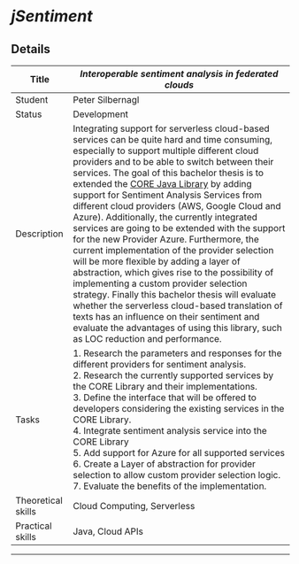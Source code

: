 # *jSentiment*

## Details

| Title              | *Interoperable sentiment analysis in federated clouds*                                                                                                                                                                                                                                                                                                                                                                                                                                                                                                                                                                                                                                                                                                                                                                                                                                                                                                       |
|--------------------|----------------------------------------------------------------------------------------------------------------------------------------------------------------------------------------------------------------------------------------------------------------------------------------------------------------------------------------------------------------------------------------------------------------------------------------------------------------------------------------------------------------------------------------------------------------------------------------------------------------------------------------------------------------------------------------------------------------------------------------------------------------------------------------------------------------------------------------------------------------------------------------------------------------------------------------------------------------| 
| Student           | Peter Silbernagl                                                                                                                                                                                                                                                                                                                                                                                                                                                                                                                                                                                                                                                                                                                                                                                                                                                                                                                                               | 
| Status             | Development                                                                                                                                                                                                                                                                                                                                                                                                                                                                                                                                                                                                                                                                                                                                                                                                                                                                                                                                                    | 
| Description        | Integrating support for serverless cloud-based services can be quite hard and time consuming, especially to support multiple different cloud providers and to be able to switch between their services. The goal of this bachelor thesis is to extended the [CORE Java Library](https://github.com/FaaSTools/CORE) by adding support for Sentiment Analysis Services from different cloud providers (AWS, Google Cloud and Azure). Additionally, the currently integrated services are going to be extended with the support for the new Provider Azure. Furthermore, the current implementation of the provider selection will be more flexible by adding a layer of abstraction, which gives rise to the possibility of implementing a custom provider selection strategy. Finally this bachelor thesis will evaluate whether the serverless cloud-based translation of texts has an influence on their sentiment and evaluate the advantages of using this library, such as LOC reduction and performance. |
| Tasks              | 1. Research the parameters and responses for the different providers for sentiment analysis. <br> 2. Research the currently supported services by the CORE Library and their implementations. <br> 3. Define the interface that will be offered to developers considering the existing services in the CORE Library. <br> 4. Integrate sentiment analysis service into the CORE Library <br> 5. Add support for Azure for all supported services <br> 6. Create a Layer of abstraction for provider selection to allow custom provider selection logic. <br> 7. Evaluate the benefits of the implementation.                                                                                                                                                                                                                                                                                                                                                   |
| Theoretical skills | Cloud Computing, Serverless                                                                                                                                                                                                                                                                                                                                                                                                                                                                                                                                                                                                                                                                                                                                                                                                                                                                                                                                    | 
| Practical skills   | Java, Cloud APIs                                                                                                                                                                                                                                                                                                                                                                                                                                                                                                                                                                                                                                                                                                                                                                                                                                                                                                                                               |
---